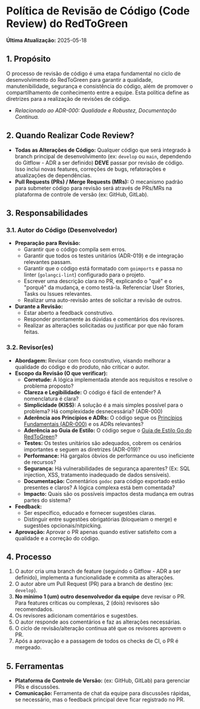 # Política de Revisão de Código (Code Review) do RedToGreen

**Última Atualização:** 2025-05-18

## 1. Propósito

O processo de revisão de código é uma etapa fundamental no ciclo de desenvolvimento do RedToGreen para garantir a qualidade, manutenibilidade, segurança e consistência do código, além de promover o compartilhamento de conhecimento entre a equipe. Esta política define as diretrizes para a realização de revisões de código.

* _Relacionado ao ADR-000: Qualidade e Robustez, Documentação Contínua._

## 2. Quando Realizar Code Review?

* **Todas as Alterações de Código:** Qualquer código que será integrado à branch principal de desenvolvimento (ex: `develop` ou `main`, dependendo do Gitflow - ADR a ser definido) **DEVE** passar por revisão de código. Isso inclui novas features, correções de bugs, refatorações e atualizações de dependências.
* **Pull Requests (PRs) / Merge Requests (MRs):** O mecanismo padrão para submeter código para revisão será através de PRs/MRs na plataforma de controle de versão (ex: GitHub, GitLab).

## 3. Responsabilidades

### 3.1. Autor do Código (Desenvolvedor)

* **Preparação para Revisão:**
    * Garantir que o código compila sem erros.
    * Garantir que todos os testes unitários (ADR-019) e de integração relevantes passam.
    * Garantir que o código está formatado com `goimports` e passa no linter (`golangci-lint`) configurado para o projeto.
    * Escrever uma descrição clara no PR, explicando o "quê" e o "porquê" da mudança, e como testá-la. Referenciar User Stories, Tasks ou Issues relevantes.
    * Realizar uma auto-revisão antes de solicitar a revisão de outros.
* **Durante a Revisão:**
    * Estar aberto a feedback construtivo.
    * Responder prontamente às dúvidas e comentários dos revisores.
    * Realizar as alterações solicitadas ou justificar por que não foram feitas.

### 3.2. Revisor(es)

* **Abordagem:** Revisar com foco construtivo, visando melhorar a qualidade do código e do produto, não criticar o autor.
* **Escopo da Revisão (O que verificar):**
    * **Corretude:** A lógica implementada atende aos requisitos e resolve o problema proposto?
    * **Clareza e Legibilidade:** O código é fácil de entender? A nomenclatura é clara?
    * **Simplicidade (KISS):** A solução é a mais simples possível para o problema? Há complexidade desnecessária? (ADR-000)
    * **Aderência aos Princípios e ADRs:** O código segue os [Princípios Fundamentais (ADR-000)](../../adr/000-principios_fundamentais_cultura_arquitetura_desenvolvimento.md) e os ADRs relevantes?
    * **Aderência ao Guia de Estilo:** O código segue o [Guia de Estilo Go do RedToGreen](./GUIA_DE_ESTILO_GO.md)?
    * **Testes:** Os testes unitários são adequados, cobrem os cenários importantes e seguem as diretrizes (ADR-019)?
    * **Performance:** Há gargalos óbvios de performance ou uso ineficiente de recursos?
    * **Segurança:** Há vulnerabilidades de segurança aparentes? (Ex: SQL injection, XSS, tratamento inadequado de dados sensíveis).
    * **Documentação:** Comentários `godoc` para código exportado estão presentes e claros? A lógica complexa está bem comentada?
    * **Impacto:** Quais são os possíveis impactos desta mudança em outras partes do sistema?
* **Feedback:**
    * Ser específico, educado e fornecer sugestões claras.
    * Distinguir entre sugestões obrigatórias (bloqueiam o merge) e sugestões opcionais/nitpicking.
* **Aprovação:** Aprovar o PR apenas quando estiver satisfeito com a qualidade e a correção do código.

## 4. Processo

1.  O autor cria uma branch de feature (seguindo o Gitflow - ADR a ser definido), implementa a funcionalidade e commita as alterações.
2.  O autor abre um Pull Request (PR) para a branch de destino (ex: `develop`).
3.  **No mínimo 1 (um) outro desenvolvedor da equipe** deve revisar o PR. Para features críticas ou complexas, 2 (dois) revisores são recomendados.
4.  Os revisores adicionam comentários e sugestões.
5.  O autor responde aos comentários e faz as alterações necessárias.
6.  O ciclo de revisão/alteração continua até que os revisores aprovem o PR.
7.  Após a aprovação e a passagem de todos os checks de CI, o PR é mergeado.

## 5. Ferramentas

* **Plataforma de Controle de Versão:** (ex: GitHub, GitLab) para gerenciar PRs e discussões.
* **Comunicação:** Ferramenta de chat da equipe para discussões rápidas, se necessário, mas o feedback principal deve ficar registrado no PR.
